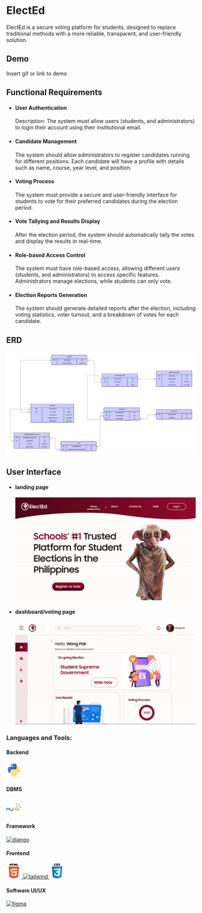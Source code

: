 
# ElectEd

ElectEd is a secure voting platform for students, designed to replace traditional methods with a more reliable, transparent, and user-friendly solution.


## Demo

Insert gif or link to demo


## Functional Requirements

- #### User Authentication
    Description: The system must allow users (students, and administrators) to login their account using their institutional email.
    

- #### Candidate Management
    The system should allow administrators to register candidates running for different positions. Each candidate will have a profile with details such as name, course, year level, and position.
   


- #### Voting Process
    The system must provide a secure and user-friendly interface for students to vote for their preferred candidates during the election period.
 

- #### Vote Tallying and Results Display
    After the election period, the system should automatically tally the votes and display the results in real-time.
 




- #### Role-based Access Control
    The system must have role-based access, allowing different users (students, and administrators) to access specific features. Administrators manage elections, while students can only vote.

- #### Election Reports Generation
    The system should generate detailed reports after the election, including voting statistics, voter turnout, and a breakdown of votes for each candidate.
 






## ERD

![ERD](ERD.png)
## User Interface
- #### landing page

    ![LANDINGPAGE](./landingpage_GIF.gif)

- #### dashboard/voting page

    ![DASHBOARDVOTINGPAGE](./dashboardvotingpage_GIF.gif)







### Languages and Tools:

#### Backend
<a href="https://www.python.org" target="_blank" rel="noreferrer">
    <img src="https://raw.githubusercontent.com/devicons/devicon/master/icons/python/python-original.svg" alt="python" width="40" height="40"/>
</a>

#### DBMS
<a href="https://www.mysql.com/" target="_blank" rel="noreferrer">
    <img src="https://raw.githubusercontent.com/devicons/devicon/master/icons/mysql/mysql-original-wordmark.svg" alt="mysql" width="40" height="40"/>
</a>

#### Framework
<a href="https://www.djangoproject.com/" target="_blank" rel="noreferrer">
    <img src="https://cdn.worldvectorlogo.com/logos/django.svg" alt="django" width="40" height="40"/>
</a>

#### Frontend
<a href="https://www.w3.org/html/" target="_blank" rel="noreferrer">
    <img src="https://raw.githubusercontent.com/devicons/devicon/master/icons/html5/html5-original-wordmark.svg" alt="html5" width="40" height="40"/>
</a>
<a href="https://tailwindcss.com/" target="_blank" rel="noreferrer">
    <img src="https://www.vectorlogo.zone/logos/tailwindcss/tailwindcss-icon.svg" alt="tailwind" width="40" height="40"/>
</a>
<a href="https://www.w3schools.com/css/" target="_blank" rel="noreferrer">
    <img src="https://raw.githubusercontent.com/devicons/devicon/master/icons/css3/css3-original-wordmark.svg" alt="css3" width="40" height="40"/>
</a>

#### Software UI/UX
<a href="https://www.figma.com/" target="_blank" rel="noreferrer">
    <img src="https://www.vectorlogo.zone/logos/figma/figma-icon.svg" alt="figma" width="40" height="40"/>
</a>


